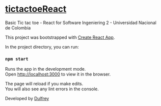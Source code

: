 # [tictactoeReact](https://dulfrey.github.io/tictactoeReact/)
Basic Tic tac toe - React for Software Ingeniering 2 - Universidad Nacional de Colombia

This project was bootstrapped with [Create React App](https://github.com/facebookincubator/create-react-app).

In the project directory, you can run: 
 
### `npm start` 
 
Runs the app in the development mode.<br> 
Open [http://localhost:3000](http://localhost:3000) to view it in the browser. 
 
The page will reload if you make edits.<br> 
You will also see any lint errors in the console. 

Developed by [Dulfrey](https://github.com/dulfrey)